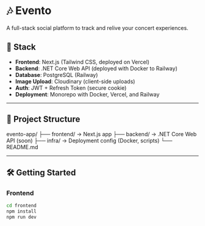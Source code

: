 # 🎶 Evento

A full-stack social platform to track and relive your concert experiences.

## 🧱 Stack

- **Frontend**: Next.js (Tailwind CSS, deployed on Vercel)
- **Backend**: .NET Core Web API (deployed with Docker to Railway)
- **Database**: PostgreSQL (Railway)
- **Image Upload**: Cloudinary (client-side uploads)
- **Auth**: JWT + Refresh Token (secure cookie)
- **Deployment**: Monorepo with Docker, Vercel, and Railway

---

## 📁 Project Structure

evento-app/
├── frontend/ → Next.js app
├── backend/ → .NET Core Web API (soon)
├── infra/ → Deployment config (Docker, scripts)
└── README.md

---

## 🛠️ Getting Started

### Frontend

```bash
cd frontend
npm install
npm run dev